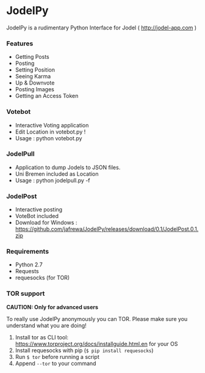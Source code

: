 # JodelPy

JodelPy is a rudimentary Python Interface for Jodel ( http://jodel-app.com )

### Features

  - Getting Posts
  - Posting
  - Setting Position
  - Seeing Karma
  - Up & Downvote
  - Posting Images
  - Getting an Access Token

### Votebot

  - Interactive Voting application
  - Edit Location in votebot.py !
  - Usage : python votebot.py

### JodelPull

  - Application to dump Jodels to JSON files.
  - Uni Bremen included as Location
  - Usage : python jodelpull.py -f <location-file> <output-file>

### JodelPost

  - Interactive posting
  - VoteBot included
  - Download for Windows : https://github.com/jafrewa/JodelPy/releases/download/0.1/JodelPost.0.1.zip

### Requirements

   - Python 2.7
   - Requests
   - requesocks (for TOR)

### TOR support
**CAUTION: Only for advanced users**

To really use JodelPy anonymously you can TOR. Please make sure you understand what you are doing!

1. Install tor as CLI tool: https://www.torproject.org/docs/installguide.html.en for your OS
2. Install requesocks with pip (`$ pip install requesocks`)
3. Run `$ tor` before running a script
4. Append `--tor` to your command
